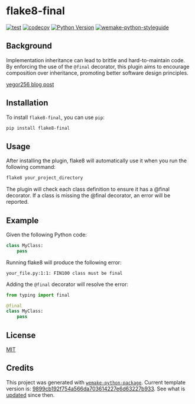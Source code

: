 <!---
The MIT License (MIT)

Copyright (c) 2023-2025 Almaz Ilaletdinov <a.ilaletdinov@yandex.ru>

Permission is hereby granted, free of charge, to any person obtaining a copy
of this software and associated documentation files (the "Software"), to deal
in the Software without restriction, including without limitation the rights
to use, copy, modify, merge, publish, distribute, sublicense, and/or sell
copies of the Software, and to permit persons to whom the Software is
furnished to do so, subject to the following conditions:

The above copyright notice and this permission notice shall be included in all
copies or substantial portions of the Software.

THE SOFTWARE IS PROVIDED "AS IS", WITHOUT WARRANTY OF ANY KIND,
EXPRESS OR IMPLIED, INCLUDING BUT NOT LIMITED TO THE WARRANTIES OF
MERCHANTABILITY, FITNESS FOR A PARTICULAR PURPOSE AND NONINFRINGEMENT.
IN NO EVENT SHALL THE AUTHORS OR COPYRIGHT HOLDERS BE LIABLE FOR ANY CLAIM,
DAMAGES OR OTHER LIABILITY, WHETHER IN AN ACTION OF CONTRACT, TORT OR
OTHERWISE, ARISING FROM, OUT OF OR IN CONNECTION WITH THE SOFTWARE OR THE USE
OR OTHER DEALINGS IN THE SOFTWARE.
--->

# flake8-final

[![test](https://github.com/blablatdinov/flake8-final/actions/workflows/test.yml/badge.svg)](https://github.com/blablatdinov/flake8-final/actions/workflows/test.yml)
[![codecov](https://codecov.io/gh/blablatdinov/flake8-final/branch/master/graph/badge.svg)](https://codecov.io/gh/blablatdinov/flake8-final)
[![Python Version](https://img.shields.io/pypi/pyversions/flake8-final.svg)](https://pypi.org/project/flake8-final/)
[![wemake-python-styleguide](https://img.shields.io/badge/style-wemake-000000.svg)](https://github.com/wemake-services/wemake-python-styleguide)

## Background

Implementation inheritance can lead to brittle and hard-to-maintain code. By enforcing the use of the `@final` decorator, this plugin aims to encourage composition over inheritance, promoting better software design principles.

[yegor256 blog post](https://www.yegor256.com/2016/09/13/inheritance-is-procedural.html)

## Installation

To install `flake8-final`, you can use `pip`:

```bash
pip install flake8-final
```

## Usage

After installing the plugin, flake8 will automatically use it when you run the following command:

```bash
flake8 your_project_directory
```

The plugin will check each class definition to ensure it has a @final decorator. If a class is missing the @final decorator, an error will be reported.

## Example

Given the following Python code:

```python
class MyClass:
    pass
```

Running flake8 will produce the following error:

```
your_file.py:1:1: FIN100 class must be final
```

Adding the `@final` decorator will resolve the error:

```python
from typing import final

@final
class MyClass:
    pass
```

## License

[MIT](https://github.com/blablatdinov/flake8-final/blob/master/LICENSE)


## Credits

This project was generated with [`wemake-python-package`](https://github.com/wemake-services/wemake-python-package). Current template version is: [9899cb192f754a566da703614227e6d63227b933](https://github.com/wemake-services/wemake-python-package/tree/9899cb192f754a566da703614227e6d63227b933). See what is [updated](https://github.com/wemake-services/wemake-python-package/compare/9899cb192f754a566da703614227e6d63227b933...master) since then.
